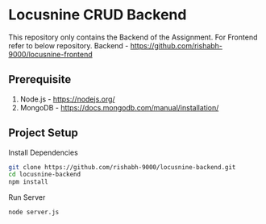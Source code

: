# Locusnine CRUD Backend

This repository only contains the Backend of the Assignment.
For Frontend refer to below repository.
Backend - https://github.com/rishabh-9000/locusnine-frontend

## Prerequisite

1. Node.js - https://nodejs.org/
2. MongoDB - https://docs.mongodb.com/manual/installation/

## Project Setup

Install Dependencies

```bash
git clone https://github.com/rishabh-9000/locusnine-backend.git
cd locusnine-backend
npm install
```

Run Server
```bash
node server.js
```
